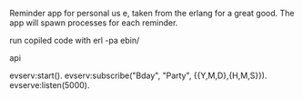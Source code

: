 Reminder app for personal us e, taken from the erlang for a great good.
The app will spawn processes for each reminder.

run copiled code with 
erl -pa ebin/

api

evserv:start().
evserv:subscribe("Bday", "Party", {{Y,M,D},{H,M,S}}).
evserve:listen(5000).

